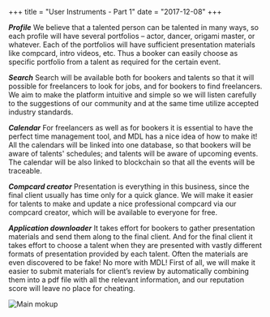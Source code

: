 +++
title = "User Instruments - Part 1"
date = "2017-12-08"
+++

***Profile***
We believe that a talented person can be talented in many ways, so each profile will have several portfolios – actor, dancer, origami master, or whatever. Each of the portfolios will have sufficient presentation materials like compcard, intro videos, etc. Thus a booker can easily choose as specific portfolio from a talent as required for the certain event. 

***Search***
Search will be available both for bookers and talents so that it will possible for freelancers to look for jobs, and for bookers to find freelancers. We aim to make the platform intuitive and simple so we will listen carefully to the suggestions of our community and at the same time utilize accepted industry standards. 

***Calendar***
For freelancers as well as for bookers it is essential to have the perfect time management tool, and MDL has a nice idea of how to make it! All the calendars will be linked into one database, so that bookers will be aware of talents' schedules; and talents will be aware of upcoming events. The calendar will be also linked to blockchain so that all the events will be traceable. 

***Compcard creator***
Presentation is everything in this business, since the final client usually has time only for a quick glance. We will make it easier for talents to make and update a nice professional compcard via our compcard creator, which will be available to everyone for free. 

***Application downloader***
It takes effort for bookers to gather presentation materials and send them along to the final client. And for the final client it takes effort to choose a talent when they are presented with vastly different formats of presentation provided by each talent. Often the materials are even discovered to be fake! No more with MDL! First of all, we will make it easier to submit materials for client’s review by automatically combining them into a pdf file with all the relevant information, and our reputation score will leave no place for cheating.
 

![Main mokup](https://gateway.ipfs.io/ipfs/QmVy4G5JewzqyEkLa2XTsNxmHaKx1Az5JQ7g348xZncvHU/main%20mokup.jpg)
